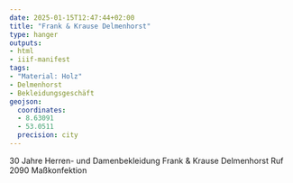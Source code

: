 ```yaml
---
date: 2025-01-15T12:47:44+02:00
title: "Frank & Krause Delmenhorst"
type: hanger
outputs:
- html
- iiif-manifest
tags:
- "Material: Holz"
- Delmenhorst
- Bekleidungsgeschäft
geojson:
  coordinates:
  - 8.63091
  - 53.0511
  precision: city
---
```

30 Jahre
Herren- und Damenbekleidung
Frank & Krause Delmenhorst
Ruf 2090
Maßkonfektion
